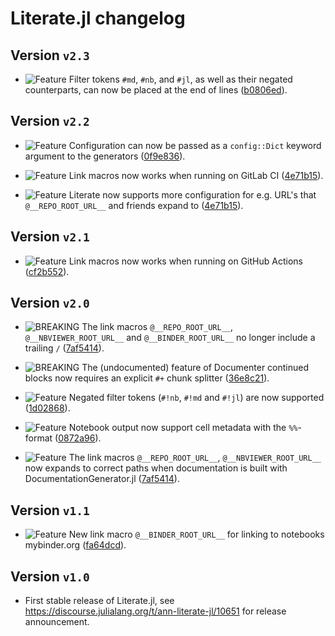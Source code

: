 # Literate.jl changelog

## Version `v2.3`

* ![Feature][badge-feature] Filter tokens `#md`, `#nb`, and `#jl`, as well as their negated
  counterparts, can now be placed at the end of lines ([b0806ed][b0806ed]).

## Version `v2.2`

* ![Feature][badge-feature] Configuration can now be passed as a `config::Dict`
  keyword argument to the generators ([0f9e836][0f9e836]).

* ![Feature][badge-feature] Link macros now works when running on GitLab CI
  ([4e71b15][4e71b15]).

* ![Feature][badge-feature] Literate now supports more configuration for
  e.g. URL's that `@__REPO_ROOT_URL__` and friends expand to ([4e71b15][4e71b15]).

## Version `v2.1`

* ![Feature][badge-feature] Link macros now works when running on GitHub Actions
  ([cf2b552][cf2b552]).

## Version `v2.0`

* ![BREAKING][badge-breaking] The link macros `@__REPO_ROOT_URL__`, `@__NBVIEWER_ROOT_URL__`
  and `@__BINDER_ROOT_URL__` no longer include a trailing `/` ([7af5414][7af5414]).

* ![BREAKING][badge-breaking] The (undocumented) feature of Documenter continued blocks now
  requires an explicit `#+` chunk splitter ([36e8c21][36e8c21]).

* ![Feature][badge-feature] Negated filter tokens (`#!nb`, `#!md` and `#!jl`) are now
  supported ([1d02868][1d02868]).

* ![Feature][badge-feature] Notebook output now support cell metadata with the `%%`-format
   ([0872a96][0872a96]).

* ![Feature][badge-feature] The link macros `@__REPO_ROOT_URL__`, `@__NBVIEWER_ROOT_URL__`
  now expands to correct paths when documentation is built with DocumentationGenerator.jl
  ([7af5414][7af5414]).

## Version `v1.1`

* ![Feature][badge-feature] New link macro `@__BINDER_ROOT_URL__` for linking to notebooks
  mybinder.org ([fa64dcd][fa64dcd]).

## Version `v1.0`

* First stable release of Literate.jl, see https://discourse.julialang.org/t/ann-literate-jl/10651
  for release announcement.


[7af5414]: https://github.com/fredrikekre/Literate.jl/commit/7af541461672c3098cc99c471377f0d379839fe8
[36e8c21]: https://github.com/fredrikekre/Literate.jl/commit/36e8c210478a8be83ce0b2ce961ecd5c1abc8b45
[1d02868]: https://github.com/fredrikekre/Literate.jl/commit/1d0286818f4946caf84420736cd64608a776d294
[0872a96]: https://github.com/fredrikekre/Literate.jl/commit/0872a96a88dbf3d7647e6e78612cb9b7ed300428
[fa64dcd]: https://github.com/fredrikekre/Literate.jl/commit/fa64dcd796543b2ea8f7e036f397f42549bd87f5
[cf2b552]: https://github.com/fredrikekre/Literate.jl/commit/cf2b5525507217b6552e9c36f63419eddb5df58f
[0f9e836]: https://github.com/fredrikekre/Literate.jl/commit/0f9e836d68f238becd3e193b22ebdad06e4d7ffa
[4e71b15]: https://github.com/fredrikekre/Literate.jl/commit/4e71b159e5ce392c23e6f18116f96803191354c3
[b0806ed]: https://github.com/fredrikekre/Literate.jl/commit/b0806edb6707d03c73bcb0829e96be336229bbeb

[badge-breaking]: https://img.shields.io/badge/BREAKING-red.svg
[badge-deprecation]: https://img.shields.io/badge/deprecation-orange.svg
[badge-feature]: https://img.shields.io/badge/feature-green.svg
[badge-enhancement]: https://img.shields.io/badge/enhancement-blue.svg
[badge-bugfix]: https://img.shields.io/badge/bugfix-purple.svg
[badge-security]: https://img.shields.io/badge/security-black.svg
[badge-experimental]: https://img.shields.io/badge/experimental-lightgrey.svg
[badge-maintenance]: https://img.shields.io/badge/maintenance-gray.svg

<!--
# Badges

![BREAKING][badge-breaking]
![Deprecation][badge-deprecation]
![Feature][badge-feature]
![Enhancement][badge-enhancement]
![Bugfix][badge-bugfix]
![Security][badge-security]
![Experimental][badge-experimental]
![Maintenance][badge-maintenance]
-->
